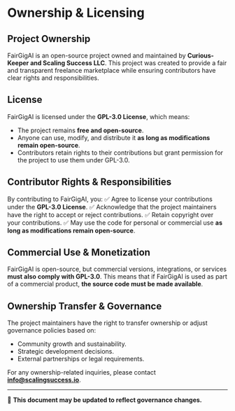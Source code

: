 # Ownership & Licensing

## **Project Ownership**
FairGigAI is an open-source project owned and maintained by **Curious-Keeper and Scaling Success LLC**. This project was created to provide a fair and transparent freelance marketplace while ensuring contributors have clear rights and responsibilities.

## **License**
FairGigAI is licensed under the **GPL-3.0 License**, which means:
- The project remains **free and open-source**.
- Anyone can use, modify, and distribute it **as long as modifications remain open-source**.
- Contributors retain rights to their contributions but grant permission for the project to use them under GPL-3.0.

## **Contributor Rights & Responsibilities**
By contributing to FairGigAI, you:
✅ Agree to license your contributions under the **GPL-3.0 License**.
✅ Acknowledge that the project maintainers have the right to accept or reject contributions.
✅ Retain copyright over your contributions.
✅ May use the code for personal or commercial use **as long as modifications remain open-source**.

## **Commercial Use & Monetization**
FairGigAI is open-source, but commercial versions, integrations, or services **must also comply with GPL-3.0**. This means that if FairGigAI is used as part of a commercial product, **the source code must be made available**.

## **Ownership Transfer & Governance**
The project maintainers have the right to transfer ownership or adjust governance policies based on:
- Community growth and sustainability.
- Strategic development decisions.
- External partnerships or legal requirements.

For any ownership-related inquiries, please contact **info@scalingsuccess.io**.

---
📌 **This document may be updated to reflect governance changes.**

